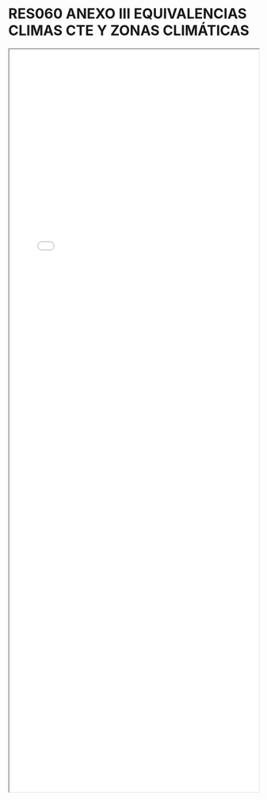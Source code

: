 
# RES060 ANEXO III EQUIVALENCIAS CLIMAS CTE Y ZONAS CLIMÁTICAS

<iframe src="../RES060 ANEXO III EQUIVALENCIAS CLIMAS CTE Y ZONAS CLIMÁTICAS.pdf" width="100%" height="1500px"></iframe>

